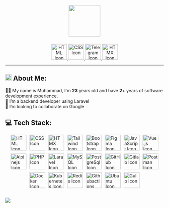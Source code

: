 <div id="header" align="center">
  <img src="https://media.giphy.com/media/M9gbBd9nbDrOTu1Mqx/giphy.gif" width="100"/>

  <div class="icons-container" style="text-align: center; margin-top: 24px">
    <a href="https://www.linkedin.com/in/muxammad-zikirzoda-303044310/">
    <img src="https://skillicons.dev/icons?i=linkedin" alt="HTML Icon" class="icon" style="width: 50px; height: 50px;"/>
    </a>
    <a href="https://www.instagram.com/magajr_/">
    <img src="https://skillicons.dev/icons?i=instagram" alt="CSS Icon" class="icon" style="width: 50px; height: 50px;"/>
    </a>
    <a href="https://t.me/Magaa11111">
    <img src="https://upload.wikimedia.org/wikipedia/commons/8/82/Telegram_logo.svg" alt="Telegram Icon" style="width: 50px; height: 50px;"/>
    </a>
    <a href="https://mail.google.com/mail/u/0/muxammad.zikirzoda@gmail.com">
    <img src="https://skillicons.dev/icons?i=gmail" alt="HTMX Icon" class="icon" style="width: 50px; height: 50px;"/>
    </a>
  </div>
</div>

<!-- <div id="badges" align="center">
  <a href="https://www.linkedin.com/in/muxammad-zikirzoda-303044310/">
    <img src="https://img.shields.io/badge/LinkedIn-blue?style=for-the-badge&logo=linkedin&logoColor=white" alt="LinkedIn Badge"/>
  </a>
  <a href="https://instagram.com/https://www.instagram.com/magajr_/">
    <img src="https://img.shields.io/badge/Instagram-red?style=for-the-badge&logo=instagram&logoColor=white" alt="Instagram Badge"/>
  </a>
  <a href="https://mail.google.com/mail/u/0/muxammad.zikirzoda@gmail.com">
    <img src="https://img.shields.io/badge/Gmail-red?style=for-the-badge&logo=gmail&logoColor=white" alt="Gmail Badge"/>
  </a>
</div> -->

---

## <img src="https://github.com/blackcater/blackcater/raw/main/images/Hi.gif" height="20"/> About Me:

👩‍💻 My name is Muhammad, I'm **23** years old and have **2**+ years of software development experience.<br>
🤝 I’m a backend developer using Laravel<br>
🤞 I’m looking to collaborate on Google<br>

## 💻 Tech Stack:

<div class="icons-container" style="display: flex; flex-wrap: wrap; justify-content: center; gap: 10px;">
  <img src="https://skillicons.dev/icons?i=html" alt="HTML Icon" class="icon" style="width: 50px; height: 50px;"/>
  <img src="https://skillicons.dev/icons?i=css" alt="CSS Icon" class="icon" style="width: 50px; height: 50px;"/>
  <img src="https://skillicons.dev/icons?i=htmx" alt="HTMX Icon" class="icon" style="width: 50px; height: 50px;"/>
  <img src="https://skillicons.dev/icons?i=tailwind" alt="Tailwind Icon" class="icon" style="width: 50px; height: 50px;"/>
  <img src="https://skillicons.dev/icons?i=bootstrap" alt="Bootstrap Icon" class="icon" style="width: 50px; height: 50px;"/>
  <img src="https://skillicons.dev/icons?i=figma" alt="Figma Icon" class="icon" style="width: 50px; height: 50px;"/>
  <img src="https://skillicons.dev/icons?i=js" alt="JavaScript Icon" class="icon" style="width: 50px; height: 50px;"/>
  <img src="https://skillicons.dev/icons?i=vue" alt="Vue.js Icon" class="icon" style="width: 50px; height: 50px;"/>
  <img src="https://skillicons.dev/icons?i=alpinejs" alt="Alpinejs Icon" class="icon" style="width: 50px; height: 50px;"/>
  <img src="https://skillicons.dev/icons?i=php" alt="PHP Icon" class="icon" style="width: 50px; height: 50px;"/>
  <img src="https://skillicons.dev/icons?i=laravel" alt="Laravel Icon" class="icon" style="width: 50px; height: 50px;"/>
  <img src="https://skillicons.dev/icons?i=mysql" alt="MySQL Icon" class="icon" style="width: 50px; height: 50px;"/>
  <img src="https://skillicons.dev/icons?i=postgresql" alt="PostgreSql Icon" class="icon" style="width: 50px; height: 50px;"/>
  <img src="https://skillicons.dev/icons?i=github" alt="GitHub Icon" class="icon" style="width: 50px; height: 50px;"/>
  <img src="https://skillicons.dev/icons?i=gitlab" alt="Gitlab Icon" class="icon" style="width: 50px; height: 50px;"/>
  <img src="https://skillicons.dev/icons?i=postman" alt="Postman Icon" class="icon" style="width: 50px; height: 50px;"/>
  <img src="https://skillicons.dev/icons?i=docker" alt="Docker Icon" class="icon" style="width: 50px; height: 50px;"/>
  <img src="https://skillicons.dev/icons?i=kubernetes" alt="Kubernetes Icon" class="icon" style="width: 50px; height: 50px;"/>
  <img src="https://skillicons.dev/icons?i=redis" alt="Redis Icon" class="icon" style="width: 50px; height: 50px;"/>
  <img src="https://skillicons.dev/icons?i=githubactions" alt="Githubactions Icon" class="icon" style="width: 50px; height: 50px;"/>
  <img src="https://skillicons.dev/icons?i=ubuntu" alt="Ubuntu Icon" class="icon" style="width: 50px; height: 50px;"/>
  <img src="https://skillicons.dev/icons?i=gulp" alt="Gulp Icon" class="icon" style="width: 50px; height: 50px;"/>
</div>

<!-- ## 🏆 GitHub Trophies
![](https://github-profile-trophy.vercel.app/?username=iammaga&theme=radical&no-frame=false&no-bg=false&margin-w=4) -->

<br>

![](https://visitcount.itsvg.in/api?id=iammaga&label=Profile%20views&pretty=true)
